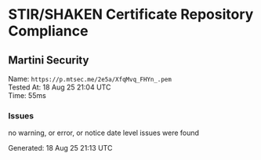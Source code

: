 # STIR/SHAKEN Certificate Repository Compliance

## Martini Security

Name: `https://p.mtsec.me/2e5a/XfqMvq_FHYn_.pem`\
Tested At: 18 Aug 25 21:04 UTC\
Time: 55ms

### Issues

no warning, or error, or notice date level issues were found

Generated: 18 Aug 25 21:13 UTC